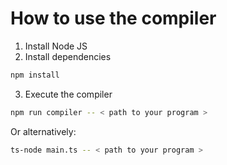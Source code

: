 # How to use the compiler

1. Install Node JS
2. Install dependencies

```bash
npm install
```

3. Execute the compiler

```bash
npm run compiler -- < path to your program >
```

Or alternatively:
```bash
ts-node main.ts -- < path to your program >
```
